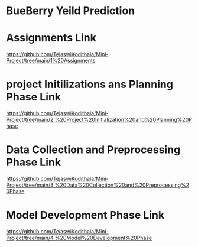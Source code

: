 # BueBerry Yeild Prediction
# Assignments Link
https://github.com/TejaswiKodithala/Mini-Project/tree/main/1%20Assignments
# project Initilizations ans Planning Phase Link
https://github.com/TejaswiKodithala/Mini-Project/tree/main/2.%20Project%20Initialization%20and%20Planning%20Phase
# Data Collection and Preprocessing Phase Link
https://github.com/TejaswiKodithala/Mini-Project/tree/main/3.%20Data%20Collection%20and%20Preprocessing%20Phase
# Model Development Phase Link
https://github.com/TejaswiKodithala/Mini-Project/tree/main/4.%20Model%20Development%20Phase

